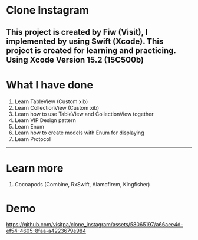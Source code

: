# Clone Instagram
This project is created by Fiw (Visit), I implemented by using Swift (Xcode). This project is created for learning and practicing.
Using Xcode Version 15.2 (15C500b)
---

# What I have done
1. Learn TableView (Custom xib)
2. Learn CollectionView (Custom xib)
3. Learn how to use TableView and CollectionView together
4. Learn VIP Design pattern
5. Learn Enum
6. Learn how to create models with Enum for displaying
7. Learn Protocol
---

# Learn more
1. Cocoapods (Combine, RxSwift, Alamofirem, Kingfisher)


# Demo
https://github.com/visitpa/clone_instagram/assets/58065197/a66aee4d-ef54-4605-8faa-a4223679e984

